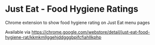 # Just Eat - Food Hygiene Ratings

Chrome extension to show food hygiene rating on Just Eat menu pages

Available via https://chrome.google.com/webstore/detail/just-eat-food-hygiene-rat/kkmkmllggehjddgggbpjfcfiahllkphp